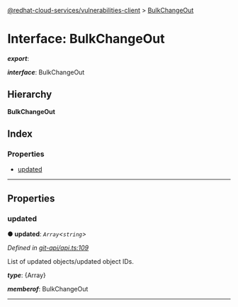 [@redhat-cloud-services/vulnerabilities-client](../README.md) > [BulkChangeOut](../interfaces/bulkchangeout.md)

# Interface: BulkChangeOut

*__export__*: 

*__interface__*: BulkChangeOut

## Hierarchy

**BulkChangeOut**

## Index

### Properties

* [updated](bulkchangeout.md#updated)

---

## Properties

<a id="updated"></a>

###  updated

**● updated**: *`Array`<`string`>*

*Defined in [git-api/api.ts:109](https://github.com/RedHatInsights/javascript-clients/blob/master/packages/vulnerabilities/git-api/api.ts#L109)*

List of updated objects/updated object IDs.

*__type__*: {Array}

*__memberof__*: BulkChangeOut

___

